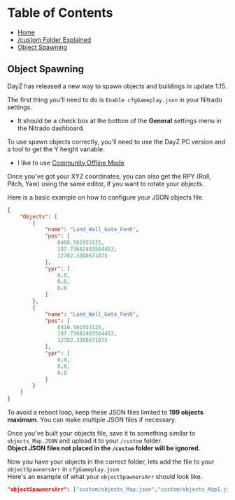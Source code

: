 # Table of Contents

 - [Home](https://github.com/Brandon10x15/DayZ-Modding/blob/main/README.md)
 - [/custom Folder Explained](https://github.com/Brandon10x15/DayZ-Modding/blob/main/custom%20Folder%20Explained.md)
 - [Object Spawning](https://github.com/Brandon10x15/DayZ-Modding/blob/main/Spawning%20Objects.md)

## Object Spawning
DayZ has released a new way to spawn objects and buildings in update 1.15.  
  
The first thing you'll need to do is `Enable cfgGameplay.json` in your Nitrado settings.
 - It should be a check box at the bottom of the **General** settings menu in the Nitrado dashboard.  
  
  
To use spawn objects correctly, you'll need to use the DayZ PC version and a tool to get the Y height variable.
 - I like to use [Community Offline Mode](https://github.com/Arkensor/DayZCommunityOfflineMode)

Once you've got your XYZ coordinates, you can also get the RPY (Roll, Pitch, Yaw) using the same editor, if you want to rotate your objects.
  
Here is a basic example on how to configure your JSON objects file.
```json
{
    "Objects": [
        {
            "name": "Land_Wall_Gate_FenR",
            "pos": [
                8406.501953125,
                107.73682403564453,
                12782.3388671875
            ],
            "ypr": [
                0.0,
                0.0,
                0.0
            ]
        },
        {
            "name": "Land_Wall_Gate_FenR",
            "pos": [
                8410.501953125,
                107.73682403564453,
                12782.3388671875
            ],
            "ypr": [
                0.0,
                0.0,
                0.0
            ]
        }
    ]
}
```
  
To avoid a reboot loop, keep these JSON files limited to **199 objects maximum**. You can make multiple JSON files if necessary.
  
Once you've built your objects file, save it to something similar to `objects_Map.JSON` and upload it to your `/custom` folder.  
**Object JSON files not placed in the `/custom` folder will be ignored.**  
  
Now you have your objects in the correct folder, lets add the file to your `objectSpawnersArr` in `cfgGameplay.json`  
Here's an example of what your `objectSpawnersArr` should look like.  
```json
"objectSpawnersArr": ["custom/objects_Map.json","custom/objects_Map1.json","custom/objects_Map2.json"]
```